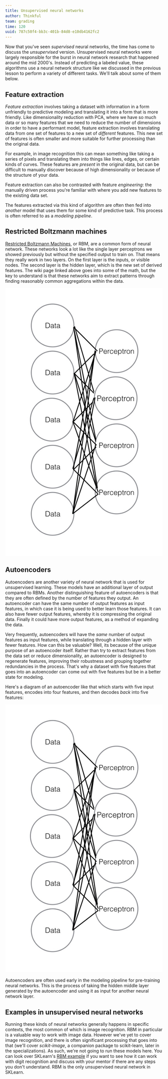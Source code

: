 ```yaml
---
title: Unsupervised neural networks
author: Thinkful
team: grading
time: 120
uuid: 787c50f4-bb3c-401b-84d8-e10db4162fc2
---
```


Now that you've seen _supervised_ neural networks, the time has come to discuss the _unsupervised_ version. Unsupervised neural networks were largely responsible for the burst in neural network research that happened around the mid 2000's. Instead of predicting a labeled value, these algorithms use a neural network structure like we discussed in the previous lesson to perform a variety of different tasks. We'll talk about some of them below.


## Feature extraction

_Feature extraction_ involves taking a dataset with information in a form unfriendly to predictive modeling and translating it into a form that is more friendly. Like dimensionality reduction with PCA, where we have so much data or so many features that we need to reduce the number of dimensions in order to have a performant model, feature extraction involves translating data from one set of features to a new set of _different_ features. This new set of features is often smaller and more suitable for further processing than the original data.

For example, in image recognition this can mean something like taking a series of pixels and translating them into things like lines, edges, or certain kinds of curves. These features are _present_ in the original data, but can be difficult to manually discover because of high dimensionality or because of the structure of your data.

Feature extraction can also be contrasted with feature _engineering_: the manually driven process you're familiar with where you add new features to the existing data set.

The features extracted via this kind of algorithm are often then fed into _another_ model that uses them for some kind of predictive task. This process is often referred to as a _modeling pipeline_.


## Restricted Boltzmann machines

[Restricted Boltzmann Machines](https://en.wikipedia.org/wiki/Restricted_Boltzmann_machine), or RBM, are a common form of neural network. These networks look a lot like the single layer perceptrons we showed previously but without the specified output to train on. That means they really work in two layers. On the first layer is the inputs, or visible nodes. The second layer is the hidden layer, which is the new set of derived features. The wiki page linked above goes into some of the math, but the key to understand is that these networks aim to extract patterns through finding reasonably common aggregations within the data.

![Diagram of Restricted Boltzmann Machines](RBM.jpeg)


## Autoencoders

Autoencoders are another variety of neural network that is used for unsupervised learning. These models have an additional layer of output compared to RBMs. Another distinguishing feature of autoencoders is that they are often defined by the number of features they output. An autoencoder can have the same number of output features as input features, in which case it is being used to better learn those features. It can also have fewer output features, whereby it is compressing the original data. Finally it could have more output features, as a method of expanding the data.

Very frequently, autoencoders will have the _same_ number of output features as input features, while translating through a hidden layer with fewer features. How can this be valuable? Well, its because of the unique purpose of an autoencoder itself. Rather than try to extract features from the data set or reduce dimensionality, an autoencoder is designed to regenerate features, improving their robustness and grouping together redundancies in the process. That's why a dataset with five features that goes into an autoencoder can come out with five features but be in a better state for modeling.

Here's a diagram of an autoencoder like that which starts with five input features, encodes into four features, and then decodes _back_ into five features:

![Diagram of autoencoder](autoencoder.jpeg)

Autoencoders are often used early in the modeling pipeline for pre-training neural networks. This is the process of taking the hidden middle layer generated by the autoencoder and using it as input for another neural network layer.


## Examples in unsupervised neural networks

Running these kinds of neural networks generally happens in specific contexts, the most common of which is image recognition. RBM in particular is a valuable way to work with image data. However we've yet to cover image recognition, and there is often significant processing that goes into that (we'll cover *scikit-image*, a companion package to scikit-learn, later in the specializations). As such, we're not going to run these models here. You can look over SKLearn's [RBM example](http://scikit-learn.org/stable/auto_examples/neural_networks/plot_rbm_logistic_classification.html#sphx-glr-auto-examples-neural-networks-plot-rbm-logistic-classification-py) if you want to see how it can work with digit recognition and discuss with your mentor if there are any steps you don't understand. RBM is the only unsupervised neural network in SKLearn.

